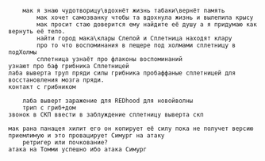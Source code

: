 

		мак я знаю чудотворицу\вдохнёт жизнь табаки\вернёт память
			мак хочет самозванку чтобы та вдохнула жизнь и вылепила крысу
			мак просит стаю доверится ему найдите её душу а я придумаю как вернуть её тело.
			найти город мака\клары Слепой и Сплетница находят клару
			про то что воспоминания в пещере под холмами сплетницу в подХолмы
			сплетница узнаёт про флаконы воспоминаний
	узнают про баф грибника Сплетницей
	лаба выверта труп пряди силы грибника пробаффаные сплетницей для 
	восстановления мозга пряди.
	контакт с грибником
	
		лаба выверт заражение для REDhood для новойволны 
		трип с гриб+дом
	звонок в СКП ввести в заблуждение сплетницу выверта скп

	мак рана панацея хилит его он копирует её силу пока не получет версию приемлимую и это провацирует Симург на атаку
		ретригер или почкование?
	атака на Томми успешно ибо атака Симург

